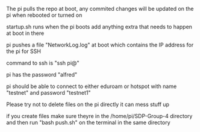The pi pulls the repo at boot, any commited changes will be updated on the pi when rebooted or turned on

startup.sh runs when the pi boots add anything extra that needs to happen at boot in there

pi pushes a file "NetworkLog.log" at boot which contains the IP address for the pi for SSH

command to ssh is "ssh pi@<IP>"

pi has the password "alfred"

pi should be able to connect to either eduroam or hotspot with name "testnet" and password "testnet1"

Please try not to delete files on the pi directly it can mess stuff up

if you create files make sure theyre in the /home/pi/SDP-Group-4 directory and then run "bash push.sh" on the terminal in the same directory
